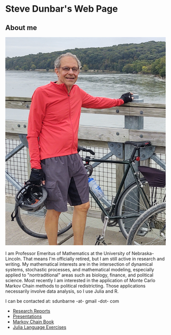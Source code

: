 # Steve Dunbar's Web Page
## About me

![Steve Dunbar](/assets/IMG_20211006_110534319_HDR_cropped.jpg)

I am Professor Emeritus of Mathematics at the University of
Nebraska-Lincoln. That means I'm officially retired, but I am still
active in research and writing. My mathematical interests are in the
intersection of dynamical systems, stochastic processes, and
mathematical modeling, especially applied to "nontraditional" areas
such as biology, finance, and political science. Most recently I am
interested in the application of Monte Carlo Markov Chain methods to
political redistricting. Those applications necessarily involve data
analysis, so I use Julia and R.

I can be contacted at: sdunbarne -at- gmail -dot- com

* [Research Reports](/ResearchReports/researchreports/)
* [Presentations](/Presentations/presentations/)
* [Markov Chain Book](MarkovChainBook/markovchainbook/)
* [Julia Language Exercises](/JuliaLanguageExercises/julialangexer/)